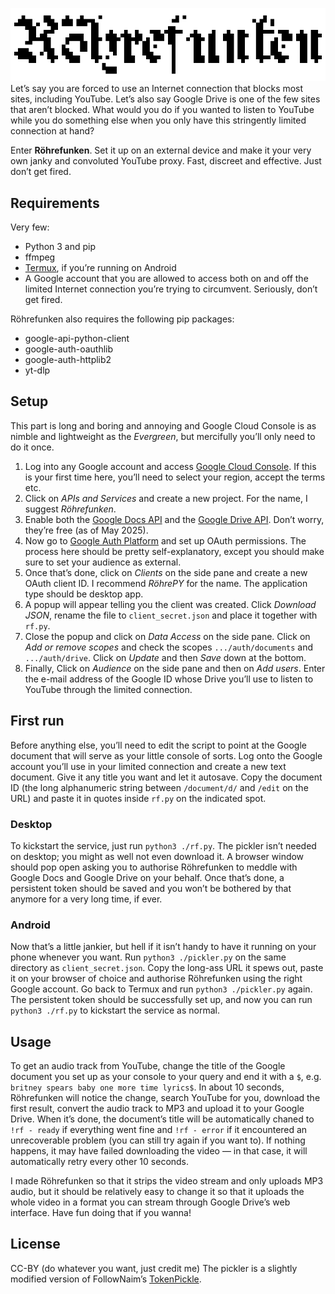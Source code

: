 ![# 𝕽𝖔̎𝖍𝖗𝖊𝖋𝖚𝖓𝖐𝖊𝖓](https://github.com/rari-teh/rari-teh.github.io/raw/master/img/proj/roehrefunken.png "𝕽𝖔̎𝖍𝖗𝖊𝖋𝖚𝖓𝖐𝖊𝖓")
Let’s say you are forced to use an Internet connection that blocks most sites, including YouTube. Let’s also say Google Drive is one of the few sites that aren’t blocked. What would you do if you wanted to listen to YouTube while you do something else when you only have this stringently limited connection at hand?

Enter **Röhrefunken**. Set it up on an external device and make it your very own janky and convoluted YouTube proxy. Fast, discreet and effective. Just don’t get fired.

## Requirements
Very few:
* Python 3 and pip
* ffmpeg
* [Termux](https://f-droid.org/en/packages/com.termux/), if you’re running on Android
* A Google account that you are allowed to access both on and off the limited Internet connection you’re trying to circumvent. Seriously, don’t get fired.

Röhrefunken also requires the following pip packages:
* google-api-python-client
* google-auth-oauthlib
* google-auth-httplib2
* yt-dlp

## Setup
This part is long and boring and annoying and Google Cloud Console is as nimble and lightweight as the *Evergreen*, but mercifully you’ll only need to do it once.
1. Log into any Google account and access [Google Cloud Console](https://console.cloud.google.com/). If this is your first time here, you’ll need to select your region, accept the terms etc.
2. Click on *APIs and Services* and create a new project. For the name, I suggest *Röhrefunken*.
3. Enable both the [Google Docs API](https://console.cloud.google.com/apis/library/docs.googleapis.com) and the [Google Drive API](https://console.cloud.google.com/apis/api/drive.googleapis.com). Don’t worry, they’re free (as of May 2025).
4. Now go to [Google Auth Platform](https://console.cloud.google.com/auth/overview) and set up OAuth permissions. The process here should be pretty self-explanatory, except you should make sure to set your audience as external.
5. Once that’s done, click on *Clients* on the side pane and create a new OAuth client ID. I recommend *RöhrePY* for the name. The application type should be desktop app.
6. A popup will appear telling you the client was created. Click *Download JSON*, rename the file to `client_secret.json` and place it together with `rf.py`.
7. Close the popup and click on *Data Access* on the side pane. Click on *Add or remove scopes* and check the scopes `.../auth/documents` and `.../auth/drive`. Click on *Update* and then *Save* down at the bottom.
8. Finally, Click on *Audience* on the side pane and then on *Add users*. Enter the e-mail address of the Google ID whose Drive you’ll use to listen to YouTube through the limited connection.

## First run
Before anything else, you’ll need to edit the script to point at the Google document that will serve as your little console of sorts. Log onto the Google account you’ll use in your limited connection and create a new text document. Give it any title you want and let it autosave. Copy the document ID (the long alphanumeric string between `/document/d/` and `/edit` on the URL) and paste it in quotes inside `rf.py` on the indicated spot.

### Desktop
To kickstart the service, just run `python3 ./rf.py`. The pickler isn’t needed on desktop; you might as well not even download it. A browser window should pop open asking you to authorise Röhrefunken to meddle with Google Docs and Google Drive on your behalf. Once that’s done, a persistent token should be saved and you won’t be bothered by that anymore for a very long time, if ever.

### Android
Now that’s a little jankier, but hell if it isn’t handy to have it running on your phone whenever you want. Run `python3 ./pickler.py` on the same directory as `client_secret.json`. Copy the long-ass URL it spews out, paste it on your browser of choice and authorise Röhrefunken using the right Google account. Go back to Termux and run `python3 ./pickler.py` again. The persistent token should be successfully set up, and now you can run `python3 ./rf.py` to kickstart the service as normal.

## Usage
To get an audio track from YouTube, change the title of the Google document you set up as your console to your query and end it with a `$`, e.g. `britney spears baby one more time lyrics$`. In about 10 seconds, Röhrefunken will notice the change, search YouTube for you, download the first result, convert the audio track to MP3 and upload it to your Google Drive. When it’s done, the document’s title will be automatically chaned to `!rf - ready` if everything went fine and `!rf - error` if it encountered an unrecoverable problem (you can still try again if you want to). If nothing happens, it may have failed downloading the video — in that case, it will automatically retry every other 10 seconds.

I made Röhrefunken so that it strips the video stream and only uploads MP3 audio, but it should be relatively easy to change it so that it uploads the whole video in a format you can stream through Google Drive’s web interface. Have fun doing that if you wanna!

## License
CC-BY (do whatever you want, just credit me)
The pickler is a slightly modified version of FollowNaim’s [TokenPickle](https://github.com/FollowNaim/TokenPickle).